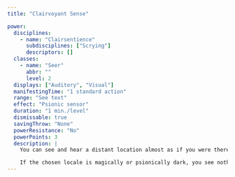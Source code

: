 ```yaml
---
title: "Clairvoyant Sense"

power:
  disciplines:
    - name: "Clairsentience"
      subdisciplines: ["Scrying"]
      descriptors: []
  classes:
    - name: "Seer"
      abbr: ""
      level: 2
  displays: ["Auditory", "Visual"]
  manifestingTime: "1 standard action"
  range: "See text"
  effect: "Psionic sensor"
  duration: "1 min./level"
  dismissable: true
  savingThrow: "None"
  powerResistance: "No"
  powerPoints: 3
  description: |
    You can see and hear a distant location almost as if you were there. You don't need line of sight or line of effect, but the locale must be known-a place familiar to you or an obvious one, such as behind a door, around a corner, or in a grove of trees. Once you have selected the locale, the focus of your clairvoyant sense doesn't move, but you can rotate it in all directions to view the area as desired. Unlike other scrying powers, this power does not allow psionically or supernaturally enhanced senses to work through it.

    If the chosen locale is magically or psionically dark, you see nothing. If it is naturally pitch black, you can see in a 10-foot radius around the center of the power's effect or out to the extent of your natural darkvision. The power does not work across planes.
---
```

